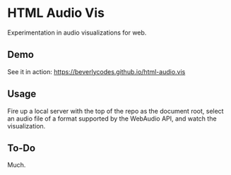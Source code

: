 # HTML Audio Vis

Experimentation in audio visualizations for web.

## Demo

See it in action: <https://beverlycodes.github.io/html-audio.vis>

## Usage

Fire up a local server with the top of the repo as the document root, select an audio file of a format supported by the WebAudio API, and watch the visualization.

## To-Do

Much.


